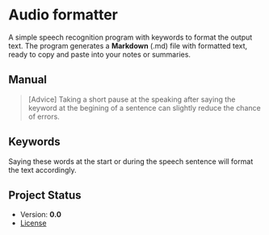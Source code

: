 # Audio formatter
A simple speech recognition program with keywords to format the output text.
The program  generates a **Markdown** (.md) file with formatted text, ready to copy and paste into your notes or summaries.

## Manual
> [Advice]
> Taking a short pause at the speaking after saying the keyword at the begining of a sentence can slightly reduce the chance of errors.

## Keywords
Saying these words at the start or during the speech sentence will format the text accordingly.



## Project Status
-  Version: **0.0**
- [License](https://github.com/davidrd793/Audio-formatter/blob/main/LICENSE)
